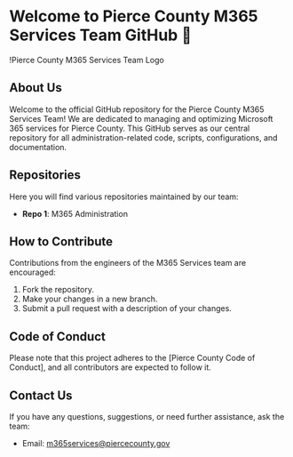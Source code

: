 # Welcome to Pierce County M365 Services Team GitHub 👋

!Pierce County M365 Services Team Logo

## About Us

Welcome to the official GitHub repository for the Pierce County M365 Services Team! We are dedicated to managing and optimizing Microsoft 365 services for Pierce County. This GitHub serves as our central repository for all administration-related code, scripts, configurations, and documentation.

## Repositories

Here you will find various repositories maintained by our team:

- **Repo 1**: M365 Administration


## How to Contribute

Contributions from the engineers of the M365 Services team are encouraged:

1. Fork the repository.
2. Make your changes in a new branch.
3. Submit a pull request with a description of your changes.

## Code of Conduct

Please note that this project adheres to the [Pierce County Code of Conduct], and all contributors are expected to follow it.

## Contact Us

If you have any questions, suggestions, or need further assistance, ask the team:

- Email: m365services@piercecounty.gov

